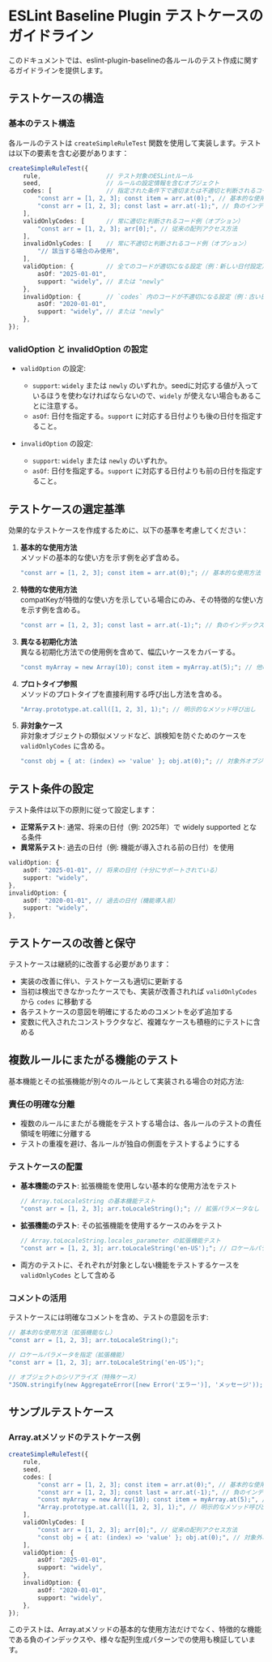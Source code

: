 # ESLint Baseline Plugin テストケースのガイドライン

このドキュメントでは、eslint-plugin-baselineの各ルールのテスト作成に関するガイドラインを提供します。

## テストケースの構造

### 基本のテスト構造

各ルールのテストは `createSimpleRuleTest` 関数を使用して実装します。テストは以下の要素を含む必要があります：

```typescript
createSimpleRuleTest({
    rule,                  // テスト対象のESLintルール
    seed,                  // ルールの設定情報を含むオブジェクト
    codes: [               // 指定された条件下で適切または不適切と判断されるコード例
        "const arr = [1, 2, 3]; const item = arr.at(0);", // 基本的な使用方法
        "const arr = [1, 2, 3]; const last = arr.at(-1);", // 負のインデックスによるアクセス
    ],
    validOnlyCodes: [      // 常に適切と判断されるコード例（オプション）
        "const arr = [1, 2, 3]; arr[0];", // 従来の配列アクセス方法
    ],
    invalidOnlyCodes: [    // 常に不適切と判断されるコード例（オプション）
        "// 該当する場合のみ使用",
    ],
    validOption: {         // 全てのコードが適切になる設定（例：新しい日付設定）
        asOf: "2025-01-01",
        support: "widely", // または "newly"
    },
    invalidOption: {       // `codes` 内のコードが不適切になる設定（例：古い日付設定）
        asOf: "2020-01-01",
        support: "widely", // または "newly"
    },
});
```

### validOption と invalidOption の設定

- `validOption` の設定:
  - `support`: `widely` または `newly` のいずれか。seedに対応する値が入っているほうを使わなければならないので、`widely` が使えない場合もあることに注意する。
  - `asOf`: 日付を指定する。`support` に対応する日付よりも後の日付を指定すること。

- `invalidOption` の設定:
  - `support`: `widely` または `newly` のいずれか。
  - `asOf`: 日付を指定する。`support` に対応する日付よりも前の日付を指定すること。

## テストケースの選定基準

効果的なテストケースを作成するために、以下の基準を考慮してください：

1. **基本的な使用方法**  
   メソッドの基本的な使い方を示す例を必ず含める。
   ```javascript
   "const arr = [1, 2, 3]; const item = arr.at(0);"; // 基本的な使用方法
   ```

2. **特徴的な使用方法**  
   compatKeyが特徴的な使い方を示している場合にのみ、その特徴的な使い方を示す例を含める。
   ```javascript
   "const arr = [1, 2, 3]; const last = arr.at(-1);"; // 負のインデックスでの配列アクセス
   ```

3. **異なる初期化方法**  
   異なる初期化方法での使用例を含めて、幅広いケースをカバーする。
   ```javascript
   "const myArray = new Array(10); const item = myArray.at(5);"; // 他の配列形式での使用
   ```

4. **プロトタイプ参照**  
   メソッドのプロトタイプを直接利用する呼び出し方法を含める。
   ```javascript
   "Array.prototype.at.call([1, 2, 3], 1);"; // 明示的なメソッド呼び出し
   ```

5. **非対象ケース**  
   非対象オブジェクトの類似メソッドなど、誤検知を防ぐためのケースを `validOnlyCodes` に含める。
   ```javascript
   "const obj = { at: (index) => 'value' }; obj.at(0);"; // 対象外オブジェクトの類似メソッド
   ```

## テスト条件の設定

テスト条件は以下の原則に従って設定します：

- **正常系テスト**: 通常、将来の日付（例: 2025年）で widely supported となる条件
- **異常系テスト**: 過去の日付（例: 機能が導入される前の日付）を使用

```typescript
validOption: {
    asOf: "2025-01-01", // 将来の日付（十分にサポートされている）
    support: "widely",
},
invalidOption: {
    asOf: "2020-01-01", // 過去の日付（機能導入前）
    support: "widely",
},
```

## テストケースの改善と保守

テストケースは継続的に改善する必要があります：

- 実装の改善に伴い、テストケースも適切に更新する
- 当初は検出できなかったケースでも、実装が改善されれば `validOnlyCodes` から `codes` に移動する
- 各テストケースの意図を明確にするためのコメントを必ず追加する
- 変数に代入されたコンストラクタなど、複雑なケースも積極的にテストに含める

## 複数ルールにまたがる機能のテスト

基本機能とその拡張機能が別々のルールとして実装される場合の対応方法:

### 責任の明確な分離

- 複数のルールにまたがる機能をテストする場合は、各ルールのテストの責任領域を明確に分離する
- テストの重複を避け、各ルールが独自の側面をテストするようにする

### テストケースの配置

- **基本機能のテスト**: 拡張機能を使用しない基本的な使用方法をテスト
  ```javascript
  // Array.toLocaleString の基本機能テスト
  "const arr = [1, 2, 3]; arr.toLocaleString();"; // 拡張パラメータなし
  ```

- **拡張機能のテスト**: その拡張機能を使用するケースのみをテスト
  ```javascript
  // Array.toLocaleString.locales_parameter の拡張機能テスト
  "const arr = [1, 2, 3]; arr.toLocaleString('en-US');"; // ロケールパラメータを使用
  ```

- 両方のテストに、それぞれが対象としない機能をテストするケースを `validOnlyCodes` として含める

### コメントの活用

テストケースには明確なコメントを含め、テストの意図を示す:

```javascript
// 基本的な使用方法（拡張機能なし）
"const arr = [1, 2, 3]; arr.toLocaleString();";

// ロケールパラメータを指定（拡張機能）
"const arr = [1, 2, 3]; arr.toLocaleString('en-US');";

// オブジェクトのシリアライズ（特殊ケース）
"JSON.stringify(new AggregateError([new Error('エラー')], 'メッセージ'));";
```

## サンプルテストケース

### Array.atメソッドのテストケース例

```typescript
createSimpleRuleTest({
    rule,
    seed,
    codes: [
        "const arr = [1, 2, 3]; const item = arr.at(0);", // 基本的な使用方法
        "const arr = [1, 2, 3]; const last = arr.at(-1);", // 負のインデックスによるアクセス
        "const myArray = new Array(10); const item = myArray.at(5);", // 他の配列形式での使用
        "Array.prototype.at.call([1, 2, 3], 1);", // 明示的なメソッド呼び出し
    ],
    validOnlyCodes: [
        "const arr = [1, 2, 3]; arr[0];", // 従来の配列アクセス方法
        "const obj = { at: (index) => 'value' }; obj.at(0);", // 対象外オブジェクトの類似メソッド
    ],
    validOption: {
        asOf: "2025-01-01",
        support: "widely",
    },
    invalidOption: {
        asOf: "2020-01-01",
        support: "widely",
    },
});
```

このテストは、Array.atメソッドの基本的な使用方法だけでなく、特徴的な機能である負のインデックスや、様々な配列生成パターンでの使用も検証しています。
